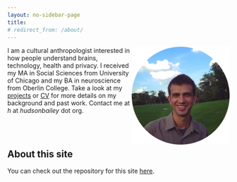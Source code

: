 ```yaml
---
layout: no-sidebar-page
title: 
# redirect_from: /about/
---
```


<img style="float: right;" alt="portrait" src="/assets/hb.jpg" width="44%">

I am a cultural anthropologist interested in how people understand brains, technology, health and privacy. I received my MA in Social Sciences from University of Chicago and my BA in neuroscience from Oberlin College. Take a look at my [projects](/projects) or [CV](/cv) for more details on my background and past work<!---, or check out my [writing](/blog)--->. Contact me at _h_ at _hudsonbailey_ dot org.


<br><br>

## About this site

You can check out the repository for this site [here](https://github.com/hdbhdb/hdbhdb.github.io).

